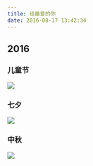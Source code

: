 ```yaml
---
title: 给最爱的你
date: 2016-08-17 13:42:34
---
```

<script type="text/javascript">
    function isHoliday()
    {
        var today = new Date();
        var holiday = {'1/1':'元旦','3/8':'妇女节','5/1':'劳动节','6/1':'儿童节','8/9':'七夕','9/15':'中秋','10/1':'国庆节','12/25':'圣诞节'};
        var key = (today.getMonth() + 1) + '/' + today.getDate();
        if (holiday[key])
        {
            var rtl = confirm("今天是"+holiday[key]+",是否跳转到节日页面^_^");
            if (rtl) 
            {
                switch(holiday[key])
                {
                    case '儿童节':
                        window.location.assign("http://www.xn--4gqa63c686ta68iba.ren/day/ertongjie/2016/index.html");
                      break;
                    case '七夕':
                        window.location.assign("http://www.xn--4gqa63c686ta68iba.ren/day/qixi/2016/index.html");
                      break;
                      case '中秋':
                        window.location.assign("http://www.xn--4gqa63c686ta68iba.ren/day/zhongqiu/2016/index.html");
                      break;
                    default:
                        //confirm("今天是"+holiday[key]+",是否跳转到节日页面^_^");
                     break;
                }
            }
        }
    }
    function timeMsg()
    {
        setTimeout("isHoliday()", 2000);        
    }
    timeMsg();
</script>

## 2016
### 儿童节
<a href="http://www.xn--4gqa63c686ta68iba.ren/day/ertongjie/2016/index.html"><img class="nofancybox" src="http://obd6jz6in.bkt.clouddn.com/%E5%84%BF%E7%AB%A5%E8%8A%82.jpg"></a>
### 七夕
<a href="http://www.xn--4gqa63c686ta68iba.ren/day/qixi/2016/index.html"><img class="nofancybox" src="http://obd6jz6in.bkt.clouddn.com/%E4%B8%83%E5%A4%95.jpg"></a>
### 中秋
<a href="http://www.xn--4gqa63c686ta68iba.ren/day/zhongqiu/2016/index.html"><img class="nofancybox" src="http://obd6jz6in.bkt.clouddn.com/zhongqiu2.png"></a>

